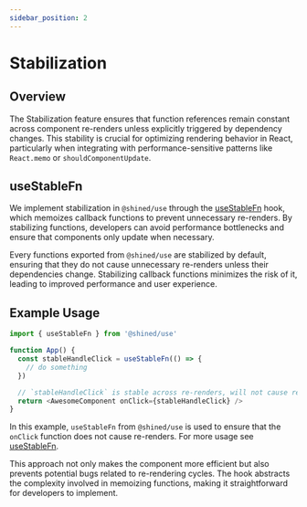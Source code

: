 ```yaml
---
sidebar_position: 2
---
```


# Stabilization

## Overview

The Stabilization feature ensures that function references remain constant across component re-renders unless explicitly triggered by dependency changes. This stability is crucial for optimizing rendering behavior in React, particularly when integrating with performance-sensitive patterns like `React.memo` or `shouldComponentUpdate`.

## useStableFn

We implement stabilization in `@shined/use` through the [useStableFn](/reference/use-stable-fn) hook, which memoizes callback functions to prevent unnecessary re-renders. By stabilizing functions, developers can avoid performance bottlenecks and ensure that components only update when necessary.

Every functions exported from `@shined/use` are stabilized by default, ensuring that they do not cause unnecessary re-renders unless their dependencies change. Stabilizing callback functions minimizes the risk of it, leading to improved performance and user experience.

## Example Usage

```javascript
import { useStableFn } from '@shined/use'

function App() {
  const stableHandleClick = useStableFn(() => {
    // do something
  })

  // `stableHandleClick` is stable across re-renders, will not cause re-renders unless dependencies change
  return <AwesomeComponent onClick={stableHandleClick} />
}
```

In this example, `useStableFn` from `@shined/use` is used to ensure that the `onClick` function does not cause re-renders. For more usage see [useStableFn](/reference/use-stable-fn).

This approach not only makes the component more efficient but also prevents potential bugs related to re-rendering cycles. The hook abstracts the complexity involved in memoizing functions, making it straightforward for developers to implement.
